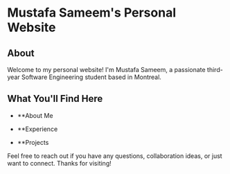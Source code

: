 # Mustafa Sameem's Personal Website

## About
Welcome to my personal website! I'm Mustafa Sameem, a passionate third-year Software Engineering student based in Montreal.

## What You'll Find Here
- **About Me

- **Experience

- **Projects

Feel free to reach out if you have any questions, collaboration ideas, or just want to connect. Thanks for visiting!



